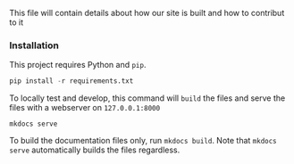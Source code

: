 This file will contain details about how our site is built and how to contribut to it


### Installation
This project requires Python and `pip`. 

```python
pip install -r requirements.txt
```

To locally test and develop, this command will `build` the files and serve the files with a webserver on `127.0.0.1:8000`
```
mkdocs serve
```

To build the documentation files only, run `mkdocs build`. Note that `mkdocs serve` automatically builds the files regardless. 
